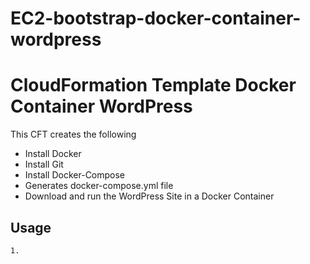 # EC2-bootstrap-docker-container-wordpress
CloudFormation Template Docker Container WordPress
===============================================

This CFT creates the following
- Install Docker
- Install Git
- Install Docker-Compose
- Generates docker-compose.yml file
- Download and run the WordPress Site in a Docker Container

Usage
-----

```
1. 
  
 ```
